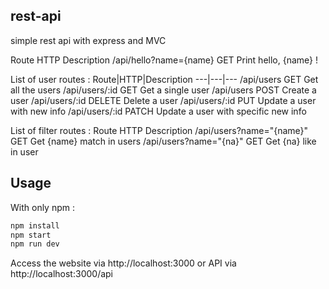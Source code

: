 ## rest-api
simple rest api with express and MVC

Route                   HTTP  Description
/api/hello?name={name}  GET   Print hello, {name} !

List of user routes :
Route|HTTP|Description
---|---|---
/api/users      GET     Get all the users
/api/users/:id  GET     Get a single user
/api/users      POST    Create a user
/api/users/:id  DELETE  Delete a user
/api/users/:id  PUT     Update a user with new info
/api/users/:id  PATCH   Update a user with specific new info

List of filter routes :
Route                     HTTP  Description
/api/users?name="{name}"  GET   Get {name} match in users
/api/users?name="{na}"    GET   Get {na} like in user

## Usage
With only npm :

```javascript
npm install
npm start
npm run dev
```

Access the website via http://localhost:3000 or API via http://localhost:3000/api
